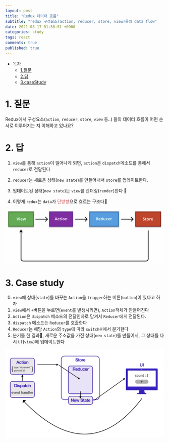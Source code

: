 ```yaml
---
layout: post
title: "Redux 데이터 흐름"
subtitle: "redux 구성요소(action, reducer, store, view)들의 data flow"
date: 2021-08-17 01:58:51 +0900
categories: study
tags: react
comments: true
published: true
---
```


- 목차
  - [1.질문](#1.질문)
  - [2.답](#2.답)
  - [3.caseStudy](#3.caseStudy)

# 1. 질문

Redux에서 구성요소(`action`, `reducer`, `store`, `view` 등..) 들의 데이터 흐름이 어떤 순서로 이루어지는 지 이해하고 있나요?

# 2. 답

1. `view`를 통해 `action`이 일어나게 되면, `action`은 `dispatch`메소드를 통해서 `reducer`로 전달된다

2. `reducer`는 새로운 상태(`new state`)를 만들어내서 `store`를 업데이트한다.

3. 업데이트된 상태(`new state`)는 `view`를 렌더링(`render`)한다
   
4. 이렇게 `redux`는 `data`가 <span style="color:indianred">단방향</span>으로 흐르는 구조다
   <br/>

![redux-flow](/assets/img/flow2.png)

# 3. Case study

0. `view`에 상태(`state`)를 바꾸는 `Action`을 `trigger`하는 버튼(`button`)이 있다고 하자
1. `view`에서 `+`버튼을 누르면(`event`를 발생시키면), `Action`객체가 만들어진다
2. `Action`은 `dispatch` 메소드의 전달인자로 담겨서 `Reducer`에게 전달된다.
3. `dispatch` 메소드는 `Reducer`를 호출한다
4. `Reducer`는 해당 `Action`의 `type`에 따라 `switch문`에서 분기한다
5. 분기를 한 결과, 새로운 주소값을 가진 상태(`new state`)를 만들어서, 그 상태를 다시 `UI`(`view`)에 업데이트한다
   <br/>

![redux-flow](/assets/img/redux-flow.png)
